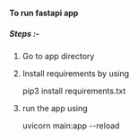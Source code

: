 **To run fastapi app**

##### Steps :- 

1. Go to app directory 
2. Install requirements by using

      pip3 install requirements.txt 
   
3. run the app using 

      uvicorn main:app --reload
